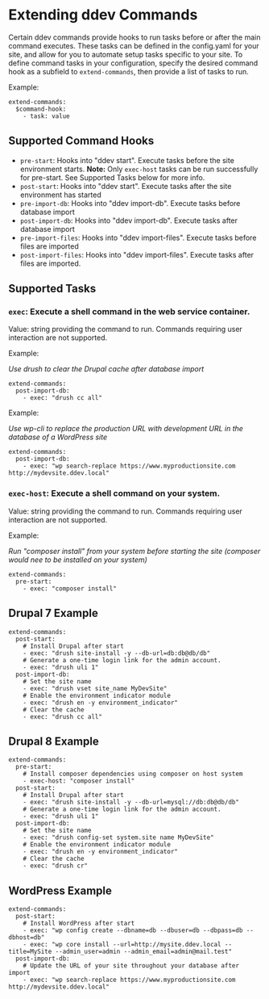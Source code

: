 <h1>Extending ddev Commands</h1>

Certain ddev commands provide hooks to run tasks before or after the main command executes. These tasks can be defined in the config.yaml for your site, and allow for you to automate setup tasks specific to your site. To define command tasks in your configuration, specify the desired command hook as a subfield to `extend-commands`, then provide a list of tasks to run.

Example:

```
extend-commands:
  $command-hook:
    - task: value
```

## Supported Command Hooks

- `pre-start`: Hooks into "ddev start". Execute tasks before the site environment starts. **Note:** Only `exec-host` tasks can be run successfully for pre-start. See Supported Tasks below for more info.
- `post-start`: Hooks into "ddev start". Execute tasks after the site environment has started
- `pre-import-db`: Hooks into "ddev import-db". Execute tasks before database import
- `post-import-db`: Hooks into "ddev import-db". Execute tasks after database import
- `pre-import-files`: Hooks into "ddev import-files". Execute tasks before files are imported
- `post-import-files`: Hooks into "ddev import-files". Execute tasks after files are imported.

## Supported Tasks

### `exec`: Execute a shell command in the web service container.

Value: string providing the command to run. Commands requiring user interaction are not supported.

Example:

_Use drush to clear the Drupal cache after database import_

```
extend-commands:
  post-import-db:
    - exec: "drush cc all"
```

Example:

_Use wp-cli to replace the production URL with development URL in the database of a WordPress site_

```
extend-commands:
  post-import-db:
    - exec: "wp search-replace https://www.myproductionsite.com http://mydevsite.ddev.local"
```

### `exec-host`: Execute a shell command on your system.

Value: string providing the command to run. Commands requiring user interaction are not supported.

Example:

_Run "composer install" from your system before starting the site (composer would nee to be installed on your system)_

```
extend-commands:
  pre-start:
    - exec: "composer install"
```

## Drupal 7 Example

```
extend-commands:
  post-start:
    # Install Drupal after start
    - exec: "drush site-install -y --db-url=db:db@db/db"
    # Generate a one-time login link for the admin account.
    - exec: "drush uli 1"
  post-import-db:
    # Set the site name
    - exec: "drush vset site_name MyDevSite"
    # Enable the environment indicator module
    - exec: "drush en -y environment_indicator"
    # Clear the cache
    - exec: "drush cc all"
```

## Drupal 8 Example

```
extend-commands:
  pre-start:
    # Install composer dependencies using composer on host system
    - exec-host: "composer install"
  post-start:
    # Install Drupal after start
    - exec: "drush site-install -y --db-url=mysql://db:db@db/db"
    # Generate a one-time login link for the admin account.
    - exec: "drush uli 1"
  post-import-db:
    # Set the site name
    - exec: "drush config-set system.site name MyDevSite"
    # Enable the environment indicator module
    - exec: "drush en -y environment_indicator"
    # Clear the cache
    - exec: "drush cr"
```

## WordPress Example

```
extend-commands:
  post-start:
    # Install WordPress after start
    - exec: "wp config create --dbname=db --dbuser=db --dbpass=db --dbhost=db"
    - exec: "wp core install --url=http://mysite.ddev.local --title=MySite --admin_user=admin --admin_email=admin@mail.test"
  post-import-db:
    # Update the URL of your site throughout your database after import
    - exec: "wp search-replace https://www.myproductionsite.com http://mydevsite.ddev.local"
```
